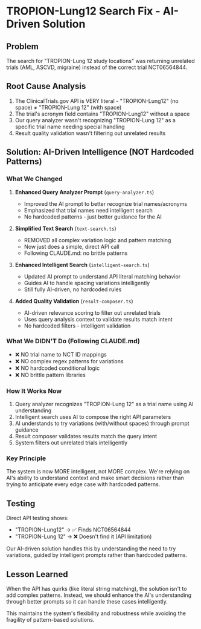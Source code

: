 # TROPION-Lung12 Search Fix - AI-Driven Solution

## Problem
The search for "TROPION-Lung 12 study locations" was returning unrelated trials (AML, ASCVD, migraine) instead of the correct trial NCT06564844.

## Root Cause Analysis
1. The ClinicalTrials.gov API is VERY literal - "TROPION-Lung12" (no space) ≠ "TROPION-Lung 12" (with space)
2. The trial's acronym field contains "TROPION-Lung12" without a space
3. Our query analyzer wasn't recognizing "TROPION-Lung 12" as a specific trial name needing special handling
4. Result quality validation wasn't filtering out unrelated results

## Solution: AI-Driven Intelligence (NOT Hardcoded Patterns)

### What We Changed

1. **Enhanced Query Analyzer Prompt** (`query-analyzer.ts`)
   - Improved the AI prompt to better recognize trial names/acronyms 
   - Emphasized that trial names need intelligent search
   - No hardcoded patterns - just better guidance for the AI

2. **Simplified Text Search** (`text-search.ts`)  
   - REMOVED all complex variation logic and pattern matching
   - Now just does a simple, direct API call
   - Following CLAUDE.md: no brittle patterns

3. **Enhanced Intelligent Search** (`intelligent-search.ts`)
   - Updated AI prompt to understand API literal matching behavior
   - Guides AI to handle spacing variations intelligently
   - Still fully AI-driven, no hardcoded rules

4. **Added Quality Validation** (`result-composer.ts`)
   - AI-driven relevance scoring to filter out unrelated trials
   - Uses query analysis context to validate results match intent
   - No hardcoded filters - intelligent validation

### What We DIDN'T Do (Following CLAUDE.md)
- ❌ NO trial name to NCT ID mappings
- ❌ NO complex regex patterns for variations
- ❌ NO hardcoded conditional logic
- ❌ NO brittle pattern libraries

### How It Works Now
1. Query analyzer recognizes "TROPION-Lung 12" as a trial name using AI understanding
2. Intelligent search uses AI to compose the right API parameters
3. AI understands to try variations (with/without spaces) through prompt guidance
4. Result composer validates results match the query intent
5. System filters out unrelated trials intelligently

### Key Principle
The system is now MORE intelligent, not MORE complex. We're relying on AI's ability to understand context and make smart decisions rather than trying to anticipate every edge case with hardcoded patterns.

## Testing
Direct API testing shows:
- "TROPION-Lung12" → ✅ Finds NCT06564844
- "TROPION-Lung 12" → ❌ Doesn't find it (API limitation)

Our AI-driven solution handles this by understanding the need to try variations, guided by intelligent prompts rather than hardcoded patterns.

## Lesson Learned
When the API has quirks (like literal string matching), the solution isn't to add complex patterns. Instead, we should enhance the AI's understanding through better prompts so it can handle these cases intelligently.

This maintains the system's flexibility and robustness while avoiding the fragility of pattern-based solutions.